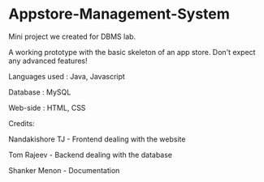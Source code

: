 # Appstore-Management-System
Mini project we created for DBMS lab.

A working prototype with the basic skeleton of an app store. Don't expect any advanced features!

Languages used : Java, Javascript

Database : MySQL

Web-side : HTML, CSS

Credits:

Nandakishore TJ - Frontend dealing with the website

Tom Rajeev - Backend dealing with the database

Shanker Menon - Documentation
